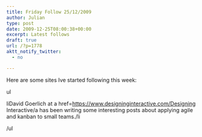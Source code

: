 ```yaml
---
title: Friday Follow 25/12/2009
author: Julian
type: post
date: 2009-12-25T08:00:38+00:00
excerpt: Latest follows
draft: true
url: /?p=1778
aktt_notify_twitter:
  - no

---
```

Here are some sites Ive started following this week:
  
ul
	  
liDavid Goerlich at a href=https://www.designinginteractive.com/Designing Interactive/a has been writing some interesting posts about applying agile and kanban to small teams./li
  
/ul